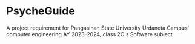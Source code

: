 # PsycheGuide

A project requirement for Pangasinan State University Urdaneta Campus' computer engineering AY 2023-2024, class 2C's Software subject
